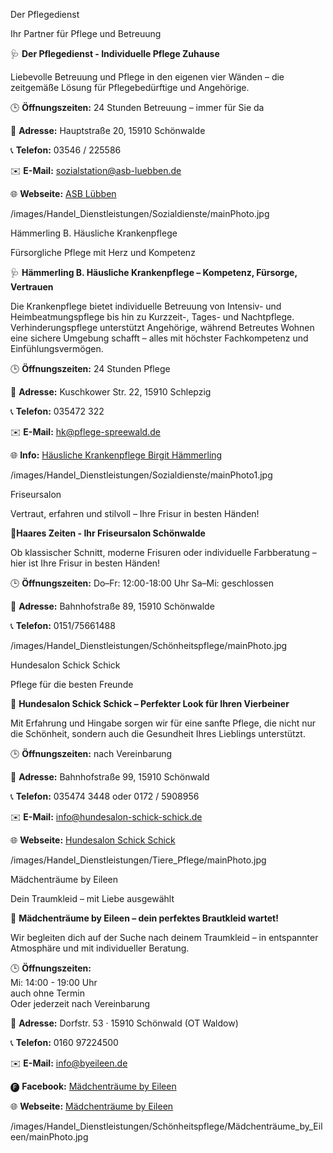 
<!-- PFLEGE, SCHÖNHEIT & BETREUUNG_SUBCATEGORY_START -->

<!-- DERPFLEGEDIENST_NAME_START -->
Der Pflegedienst
<!-- DERPFLEGEDIENST_NAME_END -->
<!-- DERPFLEGEDIENST_SLOGAN_START -->
Ihr Partner für Pflege und Betreuung
<!-- DERPFLEGEDIENST_SLOGAN_END -->
<!-- DERPFLEGEDIENST_TEXT_START -->
🩺 **Der Pflegedienst - Individuelle Pflege Zuhause**

Liebevolle Betreuung und Pflege in den eigenen vier Wänden – die zeitgemäße Lösung für Pflegebedürftige und Angehörige.

🕒 **Öffnungszeiten:** 
24 Stunden Betreuung – immer für Sie da

📌 **Adresse:**  Hauptstraße 20, 15910 Schönwalde

📞 **Telefon:** 03546 / 225586

✉️ **E-Mail:** sozialstation@asb-luebben.de

🌐 **Webseite:** [ASB Lübben](https://www.asb-luebben.de/Kontakt/Kontakt.html)
<!-- DERPFLEGEDIENST_TEXT_END -->
<!-- DERPFLEGEDIENST_PHOTO_START -->
/images/Handel_Dienstleistungen/Sozialdienste/mainPhoto.jpg
<!-- DERPFLEGEDIENST_PHOTO_END -->

<!-- HAEMMERLINGBHAEUSLICHEKRANKENPFLEGE_NAME_START -->
Hämmerling B. Häusliche Krankenpflege
<!-- HAEMMERLINGBHAEUSLICHEKRANKENPFLEGE_NAME_END -->
<!-- HAEMMERLINGBHAEUSLICHEKRANKENPFLEGE_SLOGAN_START -->
Fürsorgliche Pflege mit Herz und Kompetenz
<!-- HAEMMERLINGBHAEUSLICHEKRANKENPFLEGE_SLOGAN_END -->
<!-- HAEMMERLINGBHAEUSLICHEKRANKENPFLEGE_TEXT_START -->
🩺 **Hämmerling B. Häusliche Krankenpflege – Kompetenz, Fürsorge, Vertrauen**

Die Krankenpflege bietet individuelle Betreuung von Intensiv- und Heimbeatmungspflege bis hin zu Kurzzeit-, Tages- und Nachtpflege. Verhinderungspflege unterstützt Angehörige, während Betreutes Wohnen eine sichere Umgebung schafft – alles mit höchster Fachkompetenz und Einfühlungsvermögen.

🕒 **Öffnungszeiten:** 
24 Stunden Pflege

📌 **Adresse:**  Kuschkower Str. 22, 15910 Schlepzig 

📞 **Telefon:** 035472 322

✉️ **E-Mail:** hk@pflege-spreewald.de

🌐 **Info:** [Häusliche Krankenpflege Birgit Hämmerling](https://www.pflegesuche.de/pflegedienst/haeusliche-krankenpflege-birgit-haemmerling-in-schlepzig_33906.html)
<!-- HAEMMERLINGBHAEUSLICHEKRANKENPFLEGE_TEXT_END -->
<!-- HAEMMERLINGBHAEUSLICHEKRANKENPFLEGE_PHOTO_START -->
/images/Handel_Dienstleistungen/Sozialdienste/mainPhoto1.jpg
<!-- HAEMMERLINGBHAEUSLICHEKRANKENPFLEGE_PHOTO_END -->


<!-- FRISEURSALON_NAME_START -->
Friseursalon
<!-- FRISEURSALON_NAME_END -->
<!-- FRISEURSALON_SLOGAN_START -->
Vertraut, erfahren und stilvoll – Ihre Frisur in besten Händen!
<!-- FRISEURSALON_SLOGAN_END -->
<!-- FRISEURSALON_TEXT_START -->
💇**Haares Zeiten - Ihr Friseursalon Schönwalde**

Ob klassischer Schnitt, moderne Frisuren oder individuelle Farbberatung – hier ist Ihre Frisur in besten Händen!

🕒 **Öffnungszeiten:**
Do–Fr: 12:00-18:00 Uhr 
Sa–Mi: geschlossen

📌 **Adresse:** Bahnhofstraße 89, 15910 Schönwalde 

📞 **Telefon:** 0151/75661488

<!-- FRISEURSALON_TEXT_END -->
<!-- FRISEURSALON_PHOTO_START -->
/images/Handel_Dienstleistungen/Schönheitspflege/mainPhoto.jpg
<!-- FRISEURSALON_PHOTO_END -->


<!-- HUNDESALONSCHICKSCHICK_NAME_START -->
Hundesalon Schick Schick
<!-- HUNDESALONSCHICKSCHICK_NAME_END -->
<!-- HUNDESALONSCHICKSCHICK_SLOGAN_START -->
Pflege für die besten Freunde
<!-- HUNDESALONSCHICKSCHICK_SLOGAN_END -->
<!-- HUNDESALONSCHICKSCHICK_TEXT_START -->
🐾 **Hundesalon Schick Schick – Perfekter Look für Ihren Vierbeiner**

Mit Erfahrung und Hingabe sorgen wir für eine sanfte Pflege, die nicht nur die Schönheit, sondern auch die Gesundheit Ihres Lieblings unterstützt.

🕒 **Öffnungszeiten:** 
nach Vereinbarung

📌 **Adresse:** Bahnhofstraße 99, 15910 Schönwald 

📞 **Telefon:** 035474 3448 oder 0172 / 5908956

✉️ **E-Mail:** info@hundesalon-schick-schick.de

🌐 **Webseite:** [Hundesalon Schick Schick](https://trimmservice.beepworld.de/index.htm)
<!-- HUNDESALONSCHICKSCHICK_TEXT_END -->
<!-- HUNDESALONSCHICKSCHICK_PHOTO_START -->
/images/Handel_Dienstleistungen/Tiere_Pflege/mainPhoto.jpg
<!-- HUNDESALONSCHICKSCHICK_PHOTO_END -->


<!-- MAEDCHENBYEILEEN_NAME_START -->
Mädchenträume by Eileen
<!-- MAEDCHENBYEILEEN_NAME_END -->
<!-- MAEDCHENBYEILEEN_SLOGAN_START -->
Dein Traumkleid – mit Liebe ausgewählt
<!-- MAEDCHENBYEILEEN_SLOGAN_END -->
<!-- MAEDCHENBYEILEEN_TEXT_START -->
👗 **Mädchenträume by Eileen – dein perfektes Brautkleid wartet!**  

Wir begleiten dich auf der Suche nach deinem Traumkleid – in entspannter Atmosphäre und mit individueller Beratung.


🕒 **Öffnungszeiten:**  
Mi: 14:00 - 19:00 Uhr  
auch ohne Termin  
Oder jederzeit nach Vereinbarung 

📌 **Adresse:** Dorfstr. 53 · 15910 Schönwald (OT Waldow)

📞 **Telefon:** 0160 97224500

✉️ **E-Mail:** info@byeileen.de

🅕 **Facebook:** [Mädchenträume by Eileen ](https://www.facebook.com/people/M%C3%A4dchentr%C3%A4ume-by-Eileen/100032460170590/)

🌐 **Webseite:** [Mädchenträume by Eileen](https://www.xn--mdchentrume-by-eileen-51bh.de/)
<!-- MAEDCHENBYEILEEN_TEXT_END -->
<!-- MAEDCHENBYEILEEN_PHOTO_START -->
/images/Handel_Dienstleistungen/Schönheitspflege/Mädchenträume_by_Eileen/mainPhoto.jpg
<!-- MAEDCHENBYEILEEN_PHOTO_END -->

<!-- PFLEGE, SCHÖNHEIT & BETREUUNG_SUBCATEGORY_END -->